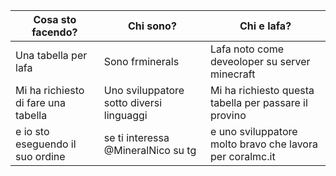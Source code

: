 | Cosa sto facendo? | Chi sono? | Chi e lafa? |
| --- | --- | --- |
| Una tabella per lafa | Sono frminerals | Lafa noto come deveoloper su server minecraft |
| Mi ha richiesto di fare una tabella | Uno sviluppatore sotto diversi linguaggi | Mi ha richiesto questa tabella per passare il provino |
| e io sto eseguendo il suo ordine | se ti interessa @MineralNico su tg | e uno sviluppatore molto bravo che lavora per coralmc.it |
